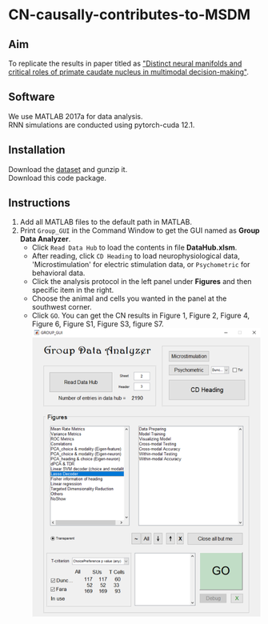 # CN-causally-contributes-to-MSDM
## Aim
To replicate the results in paper titled as ["Distinct neural manifolds and critical roles of primate caudate nucleus in multimodal decision-making"](https://www.biorxiv.org/content/10.1101/2024.09.03.610907v1).

## Software 
We use MATLAB 2017a for data analysis.  
RNN simulations are conducted using pytorch-cuda 12.1.

## Installation
Download the [dataset](https://zenodo.org/records/13923317) and gunzip it.  
Download this code package. 

## Instructions
1. Add all MATLAB files to the default path in MATLAB.
2. Print `Group_GUI` in the Command Window to get the GUI named as **Group Data Analyzer**.
   * Click `Read Data Hub` to load the contents in file **DataHub.xlsm**.
   * After reading, click `CD Heading` to load neurophysiological data, 'Microstimulation' for electric stimulation data, or `Psychometric` for behavioral data.
   * Click the analysis protocol in the left panel under **Figures** and then specific item in the right.
   * Choose the animal and cells you wanted in the panel at the southwest corner.
   * Click `GO`. You can get the CN results in Figure 1, Figure 2, Figure 4, Figure 6, Figure S1, Figure S3, figure S7.
![Figure 1](https://github.com/ZacZeng/CN-causally-contributes-to-MSDM/blob/main/figure/Group_GUI.png)
